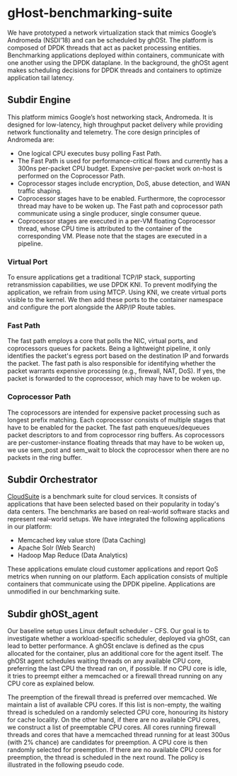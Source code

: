# gHost-benchmarking-suite

We have prototyped a network virtualization stack that mimics Google’s Andromeda (NSDI’18) and can be scheduled by ghOSt. The platform is composed of DPDK threads that act as packet processing entities. Benchmarking applications deployed within containers, communicate with one another using the DPDK dataplane. In the background, the ghOSt agent makes scheduling decisions for DPDK threads and containers to optimize application tail latency.

## Subdir Engine

This platform mimics Google’s host networking stack, Andromeda. It is designed for low-latency, high throughput packet delivery while providing network functionality and telemetry. The core design principles of Andromeda are:

- One logical CPU executes busy polling Fast Path.
- The Fast Path is used for performance-critical flows and currently has a 300ns per-packet CPU budget. Expensive per-packet work on-host is performed on the Coprocessor Path.
- Coprocessor stages include encryption, DoS, abuse detection, and WAN traffic shaping. 
- Coprocessor stages have to be enabled. Furthermore, the coprocessor thread may have to be woken up. The Fast path and coprocessor path communicate using a single producer, single consumer queue.
- Coprocessor stages are executed in a per-VM floating Coprocessor thread, whose CPU time is attributed to the container of the corresponding VM. Please note that the stages are executed in a pipeline.

### Virtual Port
To ensure applications get a traditional TCP/IP stack, supporting retransmission capabilities, we use DPDK KNI. To prevent modifying the application, we refrain from using MTCP. Using KNI, we create virtual ports visible to the kernel. We then add these ports to the container namespace and configure the port alongside the ARP/IP Route tables. 

### Fast Path
The fast path employs a core that polls the NIC, virtual ports, and coprocessors queues for packets. Being a lightweight pipeline, it only identifies the packet's egress port based on the destination IP and forwards the packet. The fast path is also responsible for identifying whether the packet warrants expensive processing (e.g., firewall, NAT, DoS). If yes, the packet is forwarded to the coprocessor, which may have to be woken up.

### Coprocessor Path
The coprocessors are intended for expensive packet processing such as longest prefix matching. Each coprocessor consists of multiple stages that have to be enabled for the packet. The fast path enqueues/dequeues packet descriptors to and from coprocessor ring buffers. As coprocessors are per-customer-instance floating threads that may have to be woken up, we use sem_post and sem_wait to block the coprocessor when there are no packets in the ring buffer. 

## Subdir Orchestrator

[CloudSuite](https://github.com/parsa-epfl/cloudsuite) is a benchmark suite for cloud services. It consists of applications that have been selected based on their popularity in today's data centers. The benchmarks are based on real-world software stacks and represent real-world setups. We have integrated the following applications in our platform:

- Memcached key value store (Data Caching)
- Apache Solr (Web Search)
- Hadoop Map Reduce (Data Analytics)

These applications emulate cloud customer applications and report QoS metrics when running on our platform. Each application consists of multiple containers that communicate using the DPDK pipeline. Applications are unmodified in our benchmarking suite.

## Subdir ghOSt_agent

Our baseline setup uses Linux default scheduler - CFS. Our goal is to investigate whether a workload-specific scheduler, deployed via ghOSt, can lead to better performance. A ghOSt enclave is defined as the cpus allocated for the container, plus an additional core for the agent itself. The ghOSt agent schedules waiting threads on any available CPU core, preferring the last CPU the thread ran on, if possible. If no CPU core is idle, it tries to preempt either a memcached or a firewall thread running on any CPU core as explained below.

The preemption of the firewall thread is preferred over memcached. We maintain a list of available CPU cores. If this list is non-empty, the waiting thread is scheduled on a randomly selected CPU core, honouring its history for cache locality. On the other hand, if there are no available CPU cores, we construct a list of preemptable CPU cores. All cores running firewall threads and cores that have a memcached thread running for at least 300us (with 2% chance) are candidates for preemption. A CPU core is then randomly selected for preemption. If there are no available CPU cores for preemption, the thread is scheduled in the next round. The policy is illustrated in the following pseudo code.




